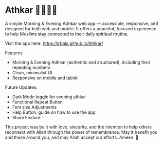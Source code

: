 # Athkar 🤲🏻🌙✨

A simple Morning & Evening Adhkar web app — accessible, responsive, and designed for both web and mobile. It offers a peaceful, focused experience to help Muslims stay connected to their daily spiritual routine.

Visit the app here: https://irbala.github.io/Athkar/ 

Features
- Morning & Evening Adhkar (authentic and structured), including their repeating numbers.
- Clean, minimalist UI
- Responsive on mobile and tablet

Future Updates:
- Dark Mode toggle for evening athkar
- Functional Repeat Button
- Font size Adjustments 
- Help Button: guide on how to use the app
- Share Feature

This project was built with love, sincerity, and the intention to help others reconnect with Allah through the power of remembrance.
May it benefit you and those around you, and may Allah accept our efforts. Ameen. 🌸
